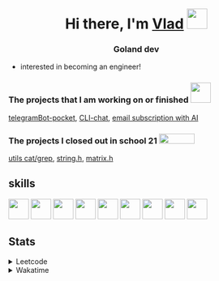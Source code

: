 <h1 align="center">Hi there, I'm <a href="https://t.me/N0gameNol1fee" target="_blank">Vlad</a> 
<img src="https://github.com/blackcater/blackcater/raw/main/images/Hi.gif" height="40"/></h1>
<h3 align="center">Goland dev</h3>

- interested in becoming an engineer!

<div>
 <h3>The projects that I am working on or finished <img height="40" width="40" src="https://cdn.simpleicons.org/go/sapphirine title = go">  </h3>
 <a href="https://github.com/Nol1feee/telegramBot-pocket">telegramBot-pocket</a>,
 <a href="https://github.com/Nol1feee/CLI-chat">CLI-chat</a>,
 <a href="https://github.com/Nol1feee/email-subscription-with-AI">email subscription with AI</a>
</div>

<div>
<h3>The projects I closed out in school 21 <img height="20" width="70" src="https://upload.wikimedia.org/wikipedia/commons/9/9b/Sberbank_Logo_2020.svg"> </h3>
<a href="https://github.com/Nol1feee/s21_grep-cat">utils cat/grep</a>,
<a href="https://github.com/Nol1feee/s21_string">string.h</a>, 
<a href="https://github.com/Nol1feee/s21_matrix">matrix.h</a>
</div>

<div>
 <h2>skills</h2>
<img height="40" width="40" src="https://cdn.simpleicons.org/go/sapphirine title = go"> 
<img height="40" width="40" src="https://cdn.simpleicons.org/docker/sapphirine title = docker">
<img height="40" width="40" src="https://cdn.simpleicons.org/PostgreSQL/sapphirine title = postgres"/>
<img height="40" width="40" src="https://cdn.simpleicons.org/git/sapphirine title = git"/>
<img height="40" width="40" src="https://cdn.simpleicons.org/gitlab/sapphirine title = gitlab"/>
<img height="40" width="40" src="https://cdn.simpleicons.org/swagger/sapphirine title = swagger"/>
<img height="40" width="40" src="https://cdn.simpleicons.org/gin/sapphirine title = gin"/>
<img height="40" width="40" src="https://cdn.simpleicons.org/gnubash/sapphirine title = bash"/>
<img height="40" width="40" src="https://cdn.simpleicons.org/C/sapphirine title = c"/> 
</div>

<h2>Stats</h2>
<details><summary>Leetcode</summary>

[![Nol1fe LeetCode stats](https://leetcode-stats-six.vercel.app/api?username=Nol1feee&theme=dark)](https://leetcode.com/Nol1feee/)
</details>

<details><summary>Wakatime</summary>
 
<!--START_SECTION:waka-->
📊 **This Week I Spent My Time On** 

```text
💬 Programming Languages: 
Go                       9 hrs 26 mins       ███████████████████░░░░░░   74.74 % 
YAML                     1 hr 3 mins         ██░░░░░░░░░░░░░░░░░░░░░░░   08.39 % 
Makefile                 37 mins             █░░░░░░░░░░░░░░░░░░░░░░░░   04.98 % 
SQL                      18 mins             █░░░░░░░░░░░░░░░░░░░░░░░░   02.50 % 
Protocol Buffer          15 mins             █░░░░░░░░░░░░░░░░░░░░░░░░   02.02 % 

🐱‍💻 Projects: 
SSO                      11 hrs 22 mins      ███████████████████████░░   90.01 % 
protos                   29 mins             █░░░░░░░░░░░░░░░░░░░░░░░░   03.95 % 
auth                     25 mins             █░░░░░░░░░░░░░░░░░░░░░░░░   03.33 % 
zeus                     12 mins             ░░░░░░░░░░░░░░░░░░░░░░░░░   01.67 % 
CLI-chat                 5 mins              ░░░░░░░░░░░░░░░░░░░░░░░░░   00.79 % 

💻 Operating System: 
Mac                      12 hrs 37 mins      █████████████████████████   100.00 % 
```


 Last Updated on 21/02/2024 01:16:58 UTC
<!--END_SECTION:waka-->
</details>
